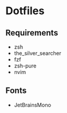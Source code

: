 # Dotfiles

## Requirements

* zsh
* the_silver_searcher
* fzf
* zsh-pure
* nvim

## Fonts

* JetBrainsMono

